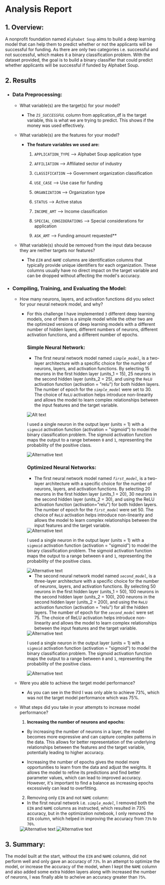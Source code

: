 # Analysis Report

## 1.  Overview:

A nonprofit foundation named `Alphabet Soup` aims to build a deep learning model that can help them to predict whether or not the applicants will be successful for funding. As there are only two categories i.e. successful and not successful, which makes it a binary classification problem. With the dataset provided, the goal is to build a binary classifier that could predict whether applicants will be successful if funded by Alphabet Soup.

## 2. Results

* ### Data Preprocessing:
  * What variable(s) are the target(s) for your model?
    * The *`IS_SUCCESSFUL`* column from application_df is the target variable, this is what we are trying to predict. This shows if the money was used effectively.

  * What variable(s) are the features for your model?
    * **The feature variables we used are:**
      1. `APPLICATION_TYPE`       --> Alphabet Soup application type

      2. `AFFILIATION`            --> Affiliated sector of industry

      3. `CLASSIFICATION`         --> Government organization classification

      4. `USE_CASE`               --> Use case for funding

      5. `ORGANIZATION`           --> Organization type

      6. `STATUS`                 --> Active status

      7. `INCOME_AMT`             --> Income classification

      8. `SPECIAL_CONSIDERATIONS` --> Special considerations for application

      9. `ASK_AMT`                --> Funding amount requested**

  * What variable(s) should be removed from the input data because they are neither targets nor features?
    * The *`EIN`* and *`NAME`* columns are identification columns that typically provide unique identifiers for each organization. These columns usually have no direct impact on the target variable and can be dropped without affecting the model's accuracy.

* ### Compiling, Training, and Evaluating the Model:

  * How many neurons, layers, and activation functions did you select for your neural network model, and why?
    * For this challenge I have implemented `3` different deep learning models, one of them is a simple model while the other two are the optimized versions of deep learning models with a different number of hidden layers, different numbers of neurons, different activation functions, and a different number of epochs.
        ### Simple Neural Network:  
        * The first neural network model named *`simple_model`*, is a two-layer architecture with a specific choice for the number of neurons, layers, and activation functions. By selecting 15 neurons in the first hidden layer (units_1 = 15), 25 neurons in the second hidden layer (units_2 = 25), and using the `ReLU` activation function (activation = "relu") for both hidden layers. The number of epoch for the *`simple_model`* were set to 30. The choice of `ReLU` activation helps introduce non-linearity and allows the model to learn complex relationships between the input features and the target variable. 
        
        ![Alt text](https://github.com/ImaadUllah/dlc/blob/main/images/simple_model.png)

      I used a single neuron in the output layer (units = 1) with a `sigmoid` activation function (activation = "sigmoid") to model the binary classification problem. The sigmoid activation function maps the output to a range between `0` and `1`, representing the probability of the positive class.
        
        <img src="images/simple_model_result.PNG" alt="Alternative text" />

        ### Optimized Neural Networks:
     
        * The first neural network model named *`first_model`*, is a two-layer architecture with a specific choice for the number of neurons, layers, and activation functions. By selecting 20 neurons in the first hidden layer (units_1 = 20), 30 neurons in the second hidden layer (units_2 = 30), and using the ReLU activation function (activation="relu") for both hidden layers. The number of epoch for the *`first_model`* were set 50. The choice of `ReLU` activation helps introduce non-linearity and allows the model to learn complex relationships between the input features and the target variable. 

        <img src="images/first_model.PNG" alt="Alternative text" />
        
        I used a single neuron in the output layer (units = 1) with a `sigmoid` activation function (activation = "sigmoid") to model the binary classification problem. The sigmoid activation function maps the output to a range between `0` and `1`, representing the probability of the positive class.
        
        <img src="images/first_model_result.PNG" alt="Alternative text" />

        * The second neural network model named *`second_model`*, is a three-layer architecture with a specific choice for the number of neurons, layers, and activation functions. By selecting 50 neurons in the first hidden layer (units_1 = 50), 100 neurons in the second hidden layer (units_2 = 100), 200 neurons in the second hidden layer (units_2 = 200), and using the `ReLU` activation function (activation = "relu") for all the hidden layers. The number of epoch for the *`second_model`* were set 75. The choice of ReLU activation helps introduce non-linearity and allows the model to learn complex relationships between the input features and the target variable. 

        <img src="images/second_model.PNG" alt="Alternative text" />
        
        I used a single neuron in the output layer (units = 1) with a `sigmoid` activation function (activation = "sigmoid") to model the binary classification problem. The sigmoid activation function maps the output to a range between `0` and `1`, representing the probability of the positive class.
        
        <img src="images/second_model_result.PNG" alt="Alternative text" />
    
  * Were you able to achieve the target model performance?
    
     * As you can see in the third I was only able to achieve 73%, which was not the target model performance which was 75%.

  * What steps did you take in your attempts to increase model performance?
    1.  **Increasing the number of neurons and epochs:**
      * By increasing the number of neurons in a layer, the model becomes more expressive and can capture complex patterns in the data. This allows for better representation of the underlying relationships between the features and the target variable, potentially leading to higher accuracy.
      
      * Increasing the number of epochs gives the model more opportunities to learn from the data and adjust the weights. It allows the model to refine its predictions and find better parameter values, which can lead to improved accuracy. However, it's important to find a balance as increasing epochs excessively can lead to overfitting.
    
    2. Removing only `EIN` and not `NAME` column: 
      * In the first neural network i.e. *`simple_model`*, I removed both the `EIN` and `NAME` columns as instructed, which resulted in 73% accuracy, but in the optimization notebook, I only removed the `EIN` column, which helped in improving the accuracy from `73%` to `76%`.
      
     <img src='images/dropping_EIN.PNG' alt="Alternative text" />
     
     <img src='images/NAME_value_counts.PNG' alt="Alternative text" />


## 3. Summary:

The model built at the start, without the `EIN` and `NAME` columns, did not perform well and only gave an accuracy of `73%`. In an attempt to optimize the model, or increase the accuracy of the model, when I kept the `NAME` column and also added some extra hidden layers along with increased the number of neurons, I was finally able to acheive an accuracy greater than `75%`.
